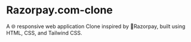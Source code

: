 # Razorpay.com-clone
A 🌐 responsive web application Clone inspired by 💸Razorpay, built using HTML, CSS, and Tailwind CSS.
